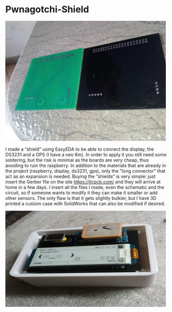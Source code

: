 # Pwnagotchi-Shield

<img src="https://github.com/Francesco-Pagano/Pwnagotchi-Shield/blob/main/img/Shields.jpg" width="500"/>

I made a “shield” using EasyEDA to be able to connect the display, the DS3231 and a GPS (I have a neo 6m). In order to apply it you still need some soldering, but the risk is minimal as the boards are very cheap, thus avoiding to ruin the raspberry. In addition to the materials that are already in the project (raspberry, display, ds3231, gps), only the "long connector" that act as an expansion is needed. Buying the “shields” is very simple: just insert the Gerber file on the site https://jlcpcb.com/ and they will arrive at home in a few days. I insert all the files I made, even the schematic and the circuit, so if someone wants to modify it they can make it smaller or add other sensors. The only flaw is that it gets slightly bulkier, but I have 3D printed a custom case with SolidWorks that can also be modified if desired.

<img src="https://github.com/Francesco-Pagano/Pwnagotchi-Shield/blob/main/img/Final.jpg" width="500" height="300"/>
